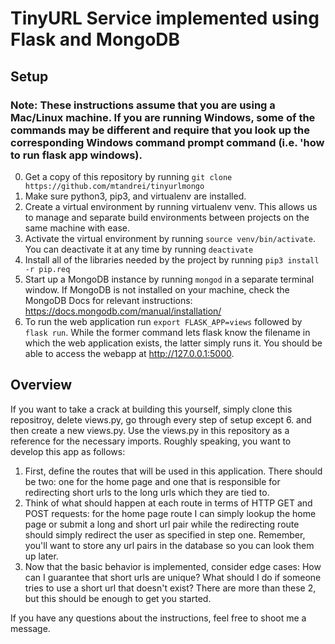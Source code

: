 # TinyURL Service implemented using Flask and MongoDB

## Setup

### Note: These instructions assume that you are using a Mac/Linux machine. If you are running Windows, some of the commands may be different and require that you look up the corresponding Windows command prompt command (i.e. 'how to run flask app windows).

0. Get a copy of this repository by running `git clone https://github.com/mtandrei/tinyurlmongo`
1. Make sure python3, pip3, and virtualenv are installed.
2. Create a virtual environment by running virtualenv venv. This allows us to manage and separate build environments between projects on the same machine with ease.
3. Activate the virtual environment by running `source venv/bin/activate`. You can deactivate it at any time by running `deactivate`
4. Install all of the libraries needed by the project by running `pip3 install -r pip.req`
5. Start up a MongoDB instance by running `mongod` in a separate terminal window. If MongoDB is not installed on your machine, check the MongoDB Docs for relevant instructions: https://docs.mongodb.com/manual/installation/
6. To run the web application run `export FLASK_APP=views` followed by `flask run`. While the former command lets flask know the filename in which the web application exists, the latter simply runs it. You should be able to access the webapp at http://127.0.0.1:5000.


## Overview
If you want to take a crack at building this yourself, simply clone this repositroy, delete views.py, go through every step of setup except 6. and then create a new views.py. Use the views.py in this repository as a reference for the necessary imports. Roughly speaking, you want to develop this app as follows:

1. First, define the routes that will be used in this application. There should be two: one for the home page and one that is responsible for redirecting short urls to the long urls which they are tied to.
2. Think of what should happen at each route in terms of HTTP GET and POST requests: for the home page route I can simply lookup the home page or submit a long and short url pair while the redirecting route should simply redirect the user as specified in step one. Remember, you'll want to store any url pairs in the database so you can look them up later.
3. Now that the basic behavior is implemented, consider edge cases: How can I guarantee that short urls are unique? What should I do if someone tries to use a short url that doesn't exist? There are more than these 2, but this should be enough to get you started.


If you have any questions about the instructions, feel free to shoot me a message.
